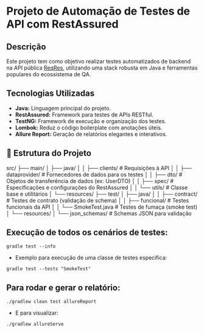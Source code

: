 # Projeto de Automação de Testes de API com RestAssured

##  Descrição

Este projeto tem como objetivo realizar testes automatizados de backend na API pública [ReqRes](https://reqres.in/), utilizando uma stack robusta em Java e ferramentas populares do ecossistema de QA.

## Tecnologias Utilizadas

- **Java:** Linguagem principal do projeto.
- **RestAssured:** Framework para testes de APIs RESTful.
- **TestNG:** Framework de execução e organização dos testes.
- **Lombok:** Reduz o código boilerplate com anotações úteis.
- **Allure Report:** Geração de relatórios elegantes e interativos.

## 📁 Estrutura do Projeto
src/
├── main/
│   ├── java/
│   │   ├── clients/         # Requisições à API
│   │   ├── dataprovider/    # Fornecedores de dados para os testes
│   │   ├── dto/             # Objetos de transferência de dados (ex: UserDTO)
│   │   ├── spec/            # Especificações e configurações do RestAssured
│   │   └── utils/           # Classe base e utilitários
│   └── resources/
├── test/
│   ├── java/
│   │   ├── contract/        # Testes de contrato (validação de schema)
│   │   ├── funcional/       # Testes funcionais da API
│   │   └── SmokeTest.java   # Testes de fumaça (smoke test)
│   └── resources/
│       └── json_schemas/    # Schemas JSON para validação


## Execução de todos os cenários de testes:

```
gradle test --info
```

* Exemplo para execução de uma classe de testes específica:

```
gradle test --tests "SmokeTest"
```

## Para rodar e gerar o relatório:

```
./gradlew clean test allureReport
```

* E para visualizar:

```
./gradlew allureServe
```